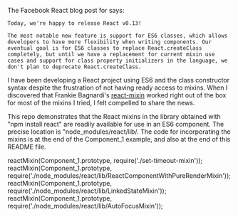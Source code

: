 The Facebook React blog post for   says:

```
Today, we're happy to release React v0.13!

The most notable new feature is support for ES6 classes, which allows developers to have more flexibility when writing components. Our eventual goal is for ES6 classes to replace React.createClass completely, but until we have a replacement for current mixin use cases and support for class property initializers in the language, we don't plan to deprecate React.createClass.
```
I have been developing a React project using ES6 and the class constructor syntax despite the frustration of not having ready access to mixins. When I discovered that Frankie Bagnardi's [react-mixin](https://github.com/brigand/react-mixin) worked right out of the box for most of the mixins I tried, I felt compelled to share the news. 

This repo demonstrates that the React mixins in the library obtained with "npm install react" are readily available for use in an ES6 component. The precise location is "node_modules/react/lib/. The code for incorporating the mixins is at the end of the Component_1 example, and also at the end of this README file.

reactMixin(Component_1.prototype, require('./set-timeout-mixin'));
reactMixin(Component_1.prototype, require('./node_modules/react/lib/ReactComponentWithPureRenderMixin'));
reactMixin(Component_1.prototype, require('./node_modules/react/lib/LinkedStateMixin'));
reactMixin(Component_1.prototype, require('./node_modules/react/lib/AutoFocusMixin'));








